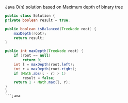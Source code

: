 Java O(n) solution based on Maximum depth of binary tree
```java
public class Solution {
private boolean result = true;

public boolean isBalanced(TreeNode root) {
    maxDepth(root);
    return result;
}

public int maxDepth(TreeNode root) {
    if (root == null)
        return 0;
    int l = maxDepth(root.left);
    int r = maxDepth(root.right);
    if (Math.abs(l - r) > 1)
        result = false;
    return 1 + Math.max(l, r);
}
}
```java

